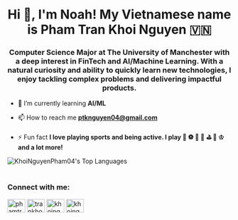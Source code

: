 <h1 align="center">Hi 👋, I'm Noah! My Vietnamese name is Pham Tran Khoi Nguyen 🇻🇳</h1>
<h3 align="center">Computer Science Major at The University of Manchester with a deep interest in FinTech and AI/Machine Learning. With a natural curiosity and ability to quickly learn new technologies, I enjoy tackling complex problems and delivering impactful products.</h3>


- 🌱 I’m currently learning **AI/ML**

- 📫 How to reach me **ptknguyen04@gmail.com**

- ⚡ Fun fact **I love playing sports and being active. I play 🏀 ⚽️ 🎱 🏓 ⛳️ 🎳 ♔ and a lot more!**

<div style="display: flex;">
  <img src="https://github-readme-stats.vercel.app/api/top-langs/?username=khoinguyenpham04&theme=tokyonight&show_icons=true&hide_border=true&layout=compact" alt="KhoiNguyenPham04's Top Languages" style="flex: 1;" />
 </div>

<br clear="both">


<h3 align="left">Connect with me:</h3>
<p align="left">
<a href="https://linkedin.com/in/phamtrankhoinguyen-noah" target="blank"><img align="center" src="https://raw.githubusercontent.com/rahuldkjain/github-profile-readme-generator/master/src/images/icons/Social/linked-in-alt.svg" alt="phamtrankhoinguyen-noah" height="30" width="40" /></a>
<a href="https://fb.com/trankhoinguyen.pham" target="blank"><img align="center" src="https://raw.githubusercontent.com/rahuldkjain/github-profile-readme-generator/master/src/images/icons/Social/facebook.svg" alt="trankhoinguyen.pham" height="30" width="40" /></a>
<a href="https://instagram.com/khoinguyen_pham" target="blank"><img align="center" src="https://raw.githubusercontent.com/rahuldkjain/github-profile-readme-generator/master/src/images/icons/Social/instagram.svg" alt="khoinguyen_pham" height="30" width="40" /></a>
<a href="https://www.youtube.com/@khoinguyen_pham" target="blank"><img align="center" src="https://raw.githubusercontent.com/rahuldkjain/github-profile-readme-generator/master/src/images/icons/Social/youtube.svg" alt="khoinguyen_pham" height="30" width="40" /></a>
</p>
